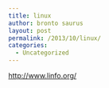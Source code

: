 ```yaml
---
title: linux
author: bronto saurus
layout: post
permalink: /2013/10/linux/
categories:
  - Uncategorized
---
```

http://www.linfo.org/